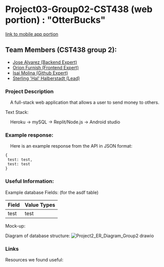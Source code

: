 # Project03-Group02-CST438 (web portion) : "OtterBucks"

[link to mobile app portion](https://github.com/Alvarez-Jose/project3_androidApp)

## Team Members (CST438 group 2): 
 - [Jose Alvarez (Backend Expert)](https://github.com/Alvarez-Jose)
 - [Orion Furnish (Frontend Expert)](https://github.com/OrionFurnish)
 - [Isai Molina (Github Expert)](https://github.com/isaiM6)
 - [Sterling 'Hal' Halberstadt (Lead)](https://github.com/halHalberstadt)

### Project Description<br>

&nbsp;&nbsp;&nbsp; A full-stack web application that allows a user to send money to others.

<p>Text Stack:

&nbsp;&nbsp;&nbsp; Heroku -> mySQL -> Replit/Node.js -> Android studio</p>

### Example response:<br>
&nbsp;&nbsp;&nbsp; Here is an example response from the API in JSON format: 

```
{
 test: test,
 test: test
}
```

### Useful Information:<br>

Example database Fields: (for the asdf table)

| Field  | Value Types |
| ------------- | ------------- |
| test  | test |

Mock-up:

Diagram of database structure:
![Project2_ER_Diagram_Group2 drawio](https://user-images.githubusercontent.com/90930042/162277116-eec8a98d-84b5-4ca5-9a40-8ccb6fbd2f97.png)


### Links<br>
 Resources we found useful:
